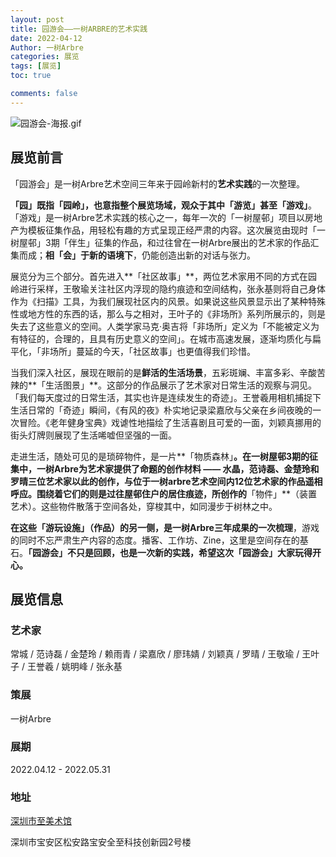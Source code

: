 ```yaml
---
layout: post
title: 园游会——一树ARBRE的艺术实践
date: 2022-04-12
Author: 一树Arbre
categories: 展览
tags: [展览]
toc: true

comments: false
--- 
```


![园游会-海报.gif](https://s2.loli.net/2022/08/20/YBxNwtOic54sk2y.gif)

## 展览前言

「园游会」是一树Arbre艺术空间三年来于园岭新村的**艺术实践**的一次整理。

**「园」既指「园岭」，也意指整个展览场域，**观众于其中**「游览」**甚至**「游戏」**。「游戏」是一树Arbre艺术实践的核心之一，每年一次的「一树屋邨」项目以房地产为模板征集作品，用轻松有趣的方式呈现正经严肃的内容。这次展览由现时「一树屋邨」3期「伴生」征集的作品，和过往曾在一树Arbre展出的艺术家的作品汇集而成；**相「会」于新的语境下**，仍能创造出新的对话与张力。

展览分为三个部分。首先进入**「社区故事」**，两位艺术家用不同的方式在园岭进行采样，王敬瑜关注社区内浮现的隐约痕迹和空间结构，张永基则将自己身体作为《扫描》工具，为我们展现社区内的风景。如果说这些风景显示出了某种特殊性或地方性的东西的话，那么与之相对，王叶子的《非场所》系列所展示的，则是失去了这些意义的空间。人类学家马克·奥吉将「非场所」定义为「不能被定义为有特征的，合理的，且具有历史意义的空间」。在城市高速发展，逐渐均质化与扁平化，「非场所」蔓延的今天，「社区故事」也更值得我们珍惜。

当我们深入社区，展现在眼前的是**鲜活的生活场景**，五彩斑斓、丰富多彩、辛酸苦辣的**「生活图景」**。这部分的作品展示了艺术家对日常生活的观察与洞见。「我们每天度过的日常生活，其实也许是连续发生的奇迹」。王誉羲用相机捕捉下生活日常的「奇迹」瞬间，《有风的夜》朴实地记录梁嘉欣与父亲在乡间夜晚的一次冒险。《老年健身宝典》戏谑性地描绘了生活喜剧且可爱的一面，刘颖真挪用的街头灯牌则展现了生活唏嘘但坚强的一面。

走进生活，随处可见的是琐碎物件，是一片**「物质森林」**。在一树屋邨3期的征集中，一树Arbre为艺术家提供了命题的创作材料 —— 水晶，范诗磊、金楚玲和罗晴三位艺术家以此的创作，与位于一树arbre艺术空间内12位艺术家的作品遥相呼应。围绕着它们的则是过往屋邨住户的居住痕迹，所创作的**「物件」**（装置艺术）。这些物件散落于空间各处，穿梭其中，如同漫步于树林之中。

**在这些「游玩设施」（作品）的另一侧，是一树Arbre三年成果的一次梳理**，游戏的同时不忘严肃生产内容的态度。播客、工作坊、Zine，这里是空间存在的基石。**「园游会」不只是回顾，也是一次新的实践，希望这次「园游会」大家玩得开心。**

## 展览信息

### 艺术家

常城 / 范诗磊 / 金楚玲 / 赖雨青 / 梁嘉欣 / 廖玮婧 / 刘颖真 / 罗晴 / 王敬瑜 / 王叶子 / 王誉羲 / 姚明峰 / 张永基

### 策展

一树Arbre

### 展期

2022.04.12 - 2022.05.31

### 地址

[深圳市至美术馆](https://mp.weixin.qq.com/s?__biz=MzA3NTYyODYzOQ==&mid=2650397658&idx=1&sn=3fca5c26237c1dc88ec86c99ec818a5b&chksm=8760d2eab0175bfc1dd7da4c0a1c85925662d1be7a08dbbd854bf05ce5168ea76eb55b3a255f&scene=21)  

深圳市宝安区松安路宝安全至科技创新园2号楼

